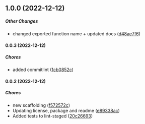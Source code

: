 ## 1.0.0 (2022-12-12)

##### Other Changes

*  changed exported function name + updated docs ([d48ae7f6](https://github.com/JointlyTech/object-loudifier/commit/d48ae7f68b3c086f52d43e030c630a5aa9e2354b))

#### 0.0.3 (2022-12-12)

##### Chores

*  added commitlint ([1cb0852c](https://github.com/JointlyTech/object-loudifier/commit/1cb0852cb7c29b9390533e85cfea1cc642d8be94))

#### 0.0.2 (2022-12-12)

##### Chores

*  new scaffolding ([f572572c](https://github.com/JointlyTech/object-loudifier/commit/f572572c99c738558b7d1fcdc18a56a8624f709a))
*  Updating license, package and readme ([e89338ac](https://github.com/JointlyTech/object-loudifier/commit/e89338ac447416df95fe87a95fb00b004e12ad5b))
*  Added tests to lint-staged ([20c26693](https://github.com/JointlyTech/object-loudifier/commit/20c266938ba78b45a5a6a3d7ccaa89121884b021))

